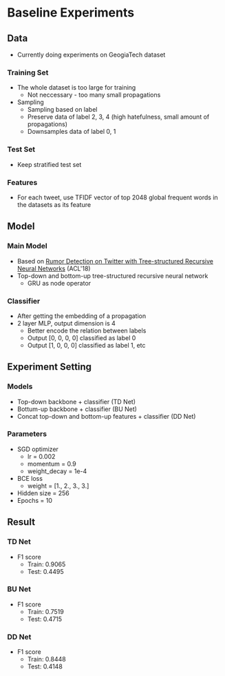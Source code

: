 # Baseline Experiments
## Data
* Currently doing experiments on GeogiaTech dataset
### Training Set
* The whole dataset is too large for training
    * Not neccessary - too many small propagations
* Sampling
    * Sampling based on label
    * Preserve data of label 2, 3, 4 (high hatefulness, small amount of propagations)
    * Downsamples data of label 0, 1
### Test Set
* Keep stratified test set
### Features
* For each tweet, use TFIDF vector of top 2048 global frequent words in the datasets as its feature

## Model
### Main Model
* Based on [Rumor Detection on Twitter with Tree-structured Recursive Neural Networks](https://www.aclweb.org/anthology/P18-1184/) (ACL'18)
* Top-down and bottom-up tree-structured recursive neural network
    * GRU as node operator
### Classifier
* After getting the embedding of a propagation
* 2 layer MLP, output dimension is 4
    * Better encode the relation between labels
    * Output [0, 0, 0, 0] classified as label 0
    * Output [1, 0, 0, 0] classified as label 1, etc

## Experiment Setting
### Models
* Top-down backbone + classifier (TD Net)
* Bottum-up backbone + classifier (BU Net)
* Concat top-down and bottom-up features + classifier (DD Net)
### Parameters
* SGD optimizer
    * lr = 0.002
    * momentum = 0.9
    * weight_decay = 1e-4
* BCE loss
    * weight = [1., 2., 3., 3.]
* Hidden size = 256
* Epochs = 10

## Result
### TD Net
* F1 score
    * Train: 0.9065
    * Test:  0.4495
### BU Net
* F1 score
    * Train: 0.7519
    * Test:  0.4715
### DD Net
* F1 score
    * Train: 0.8448
    * Test: 0.4148
